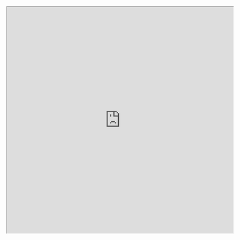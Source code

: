 <iframe width="600" height="600" src="https://docs.google.com/spreadsheets/d/12o195oaEn7wP4yUNuu8dI5vf0xFzuKhMj2ulgztOyYI/pubhtml?widget=true&headers=false"></iframe>